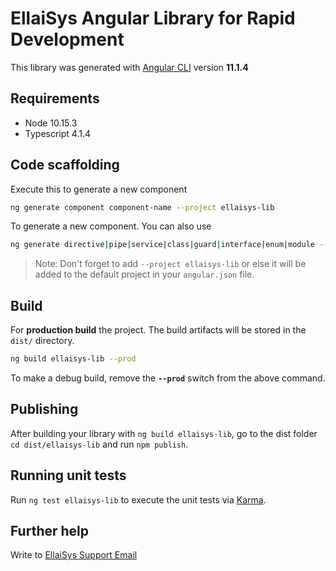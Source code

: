 
# EllaiSys Angular Library for Rapid Development

This library was generated with [Angular CLI](https://github.com/angular/angular-cli) version **11.1.4**

## Requirements
- Node 10.15.3
- Typescript 4.1.4

## Code scaffolding
Execute this to generate a new component
```sh
ng generate component component-name --project ellaisys-lib
``` 
To generate a new component. You can also use 
```sh
ng generate directive|pipe|service|class|guard|interface|enum|module --project ellaisys-lib
```
> Note: Don't forget to add `--project ellaisys-lib` or else it will be added to the default project in your `angular.json` file. 

## Build
For **production build** the project. The build artifacts will be stored in the `dist/` directory.
```sh
ng build ellaisys-lib --prod
```
To make a debug build, remove the **`--prod`** switch from the above command.

## Publishing
After building your library with `ng build ellaisys-lib`, go to the dist folder `cd dist/ellaisys-lib` and run `npm publish`.

## Running unit tests

Run `ng test ellaisys-lib` to execute the unit tests via [Karma](https://karma-runner.github.io).

## Further help

Write to [EllaiSys Support Email](support@ellaisys.com)
